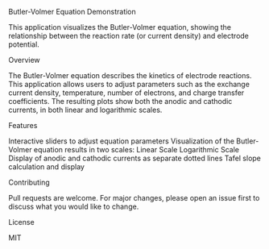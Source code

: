 Butler-Volmer Equation Demonstration

This application visualizes the Butler-Volmer equation, showing the relationship between the reaction rate (or current density) and electrode potential.

Overview

The Butler-Volmer equation describes the kinetics of electrode reactions. This application allows users to adjust parameters such as the exchange current density, temperature, number of electrons, and charge transfer coefficients. The resulting plots show both the anodic and cathodic currents, in both linear and logarithmic scales.

Features

Interactive sliders to adjust equation parameters
Visualization of the Butler-Volmer equation results in two scales:
Linear Scale
Logarithmic Scale
Display of anodic and cathodic currents as separate dotted lines
Tafel slope calculation and display


Contributing

Pull requests are welcome. For major changes, please open an issue first to discuss what you would like to change.

License

MIT

